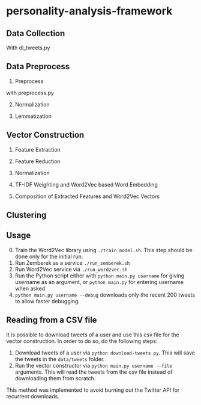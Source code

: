 # personality-analysis-framework





## Data Collection

With dl_tweets.py

## Data Preprocess

1. Preprocess

with preprocess.py

2. Normalization

3. Lemmatization

## Vector Construction

1. Feature Extraction

2. Feature Reduction

3. Normalization

4. TF-IDF Weighting and Word2Vec based Word Embedding

5. Composition of Extracted Features and Word2Vec Vectors

## Clustering



## Usage
0. Train the Word2Vec library using ```./train_model.sh```. This step should be done only for the initial run.
1. Run Zemberek as a service ```./run_zemberek.sh``` 
2. Run Word2Vec service via ```./run_word2vec.sh```
3. Run the Python script either with ```python main.py username``` for giving username as an argument, or ```python main.py``` for entering username when asked
4. ```python main.py username --debug``` downloads only the recent 200 tweets to allow faster debugging.


## Reading from a CSV file

It is possible to download tweets of a user and use this csv file for the vector construction. In order to do so, do the following steps:
1. Download tweets of a user via ```python download-tweets.py```. This will save the tweets in the ```data/tweets``` folder.
2. Run the vector constructor via ```python main.py username --file``` arguments. This will read the tweets from the csv file instead of downloading them from scratch. 

This method was implemented to avoid burning out the Twitter API for recurrent downloads.